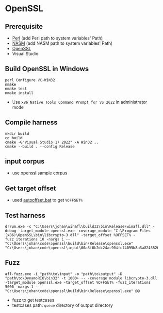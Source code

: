 # OpenSSL
## Prerequisite
- [Perl](https://www.nasm.us/pub/nasm/releasebuilds/2.15.05/win64/) (add Perl path to system variables' Path)
- [NASM](https://strawberryperl.com/) (add NASM path to system variables' Path)
- [OpenSSL](https://github.com/openssl/openssl)
- Visual Studio

## Build OpenSSL in Windows
```shell
perl Configure VC-WIN32
nmake
nmake test
nmake install
```
- Use `x86 Native Tools Command Prompt for VS 2022` in administrator mode

## Compile harness
```shell
mkdir build
cd build
cmake -G"Visual Studio 17 2022" -A Win32 ..
cmake --build . --config Release
```

## input corpus
- use [openssl sample corpus](https://github.com/openssl/openssl/tree/master/fuzz/corpora/asn1)

## Get target offset
- used [autooffset.bat](https://github.com/koharin/winafl_automization/blob/main/winafl_offset/offset/autooffset.bat) to get `%OFFSET%`

## Test harness
```shell
drrun.exe -c "C:\Users\johan\winafl\build32\bin\Release\winafl.dll" -debug -target_module openssl.exe -coverage_module "C:\Program Files (x86)\OpenSSL\bin\libcrypto-3.dll" -target_offset %OFFSET% -fuzz_iterations 10 -nargs 1 -- "C:\Users\johan\code\openssl\build\bin\Release\openssl.exe" "C:\Users\johan\code\openssl\input\00a3f0b2dc24ac904fcf4095b8a3a82438202c52" 
```

## Fuzz
```shell
afl-fuzz.exe -i "path\to\input" -o "path\to\output" -D "path\to\DynamoRIO\bin32" -t 1000+ -- -coverage_module libcrypto-3.dll -target_module openssl.exe -target_offset %OFFSET% -fuzz_iterations 5000 -nargs 1 -- "C:\Users\johan\code\openssl\build\bin\Release\openssl.exe" @@
```
- fuzz to get testcases
- testcases path: `queue` directory of output directory
